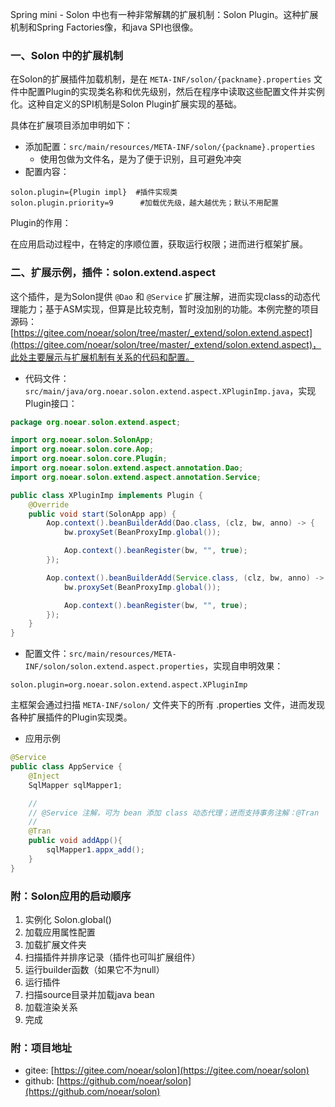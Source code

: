 Spring mini - Solon 中也有一种非常解耦的扩展机制：Solon Plugin。这种扩展机制和Spring Factories像，和java SPI也很像。

### 一、Solon 中的扩展机制

在Solon的扩展插件加载机制，是在 `META-INF/solon/{packname}.properties` 文件中配置Plugin的实现类名称和优先级别，然后在程序中读取这些配置文件并实例化。这种自定义的SPI机制是Solon Plugin扩展实现的基础。

具体在扩展项目添加申明如下：

* 添加配置：`src/main/resources/META-INF/solon/{packname}.properties`
  * 使用包做为文件名，是为了便于识别，且可避免冲突
* 配置内容：

```properties
solon.plugin={Plugin impl}  #插件实现类
solon.plugin.priority=9      #加载优先级，越大越优先；默认不用配置
```

Plugin的作用：

在应用启动过程中，在特定的序顺位置，获取运行权限；进而进行框架扩展。

### 二、扩展示例，插件：solon.extend.aspect 

这个插件，是为Solon提供 `@Dao` 和 `@Service` 扩展注解，进而实现class的动态代理能力；基于ASM实现，但算是比较克制，暂时没加别的功能。本例完整的项目源码：[https://gitee.com/noear/solon/tree/master/_extend/solon.extend.aspect](https://gitee.com/noear/solon/tree/master/_extend/solon.extend.aspect)，此处主要展示与扩展机制有关系的代码和配置。

* 代码文件：`src/main/java/org.noear.solon.extend.aspect.XPluginImp.java`，实现Plugin接口：

```java
package org.noear.solon.extend.aspect;

import org.noear.solon.SolonApp;
import org.noear.solon.core.Aop;
import org.noear.solon.core.Plugin;
import org.noear.solon.extend.aspect.annotation.Dao;
import org.noear.solon.extend.aspect.annotation.Service;

public class XPluginImp implements Plugin {
    @Override
    public void start(SolonApp app) {
        Aop.context().beanBuilderAdd(Dao.class, (clz, bw, anno) -> {
            bw.proxySet(BeanProxyImp.global());

            Aop.context().beanRegister(bw, "", true);
        });

        Aop.context().beanBuilderAdd(Service.class, (clz, bw, anno) -> {
            bw.proxySet(BeanProxyImp.global());

            Aop.context().beanRegister(bw, "", true);
        });
    }
}

```

* 配置文件：`src/main/resources/META-INF/solon/solon.extend.aspect.properties`，实现自申明效果：

```properties
solon.plugin=org.noear.solon.extend.aspect.XPluginImp
```

主框架会通过扫描 `META-INF/solon/` 文件夹下的所有 .properties 文件，进而发现各种扩展插件的Plugin实现类。


* 应用示例

```java
@Service
public class AppService {
    @Inject
    SqlMapper sqlMapper1;

    //
    // @Service 注解，可为 bean 添加 class 动态代理；进而支持事务注解：@Tran
    //
    @Tran
    public void addApp(){
        sqlMapper1.appx_add();
    }
}
```

### 附：Solon应用的启动顺序

1. 实例化 Solon.global()
2. 加载应用属性配置
3. 加载扩展文件夹
4. 扫描插件并排序记录（插件也可叫扩展组件）
5. 运行builder函数（如果它不为null）
6. 运行插件
7. 扫描source目录并加载java bean
8. 加载渲染关系
9. 完成



### 附：项目地址

* gitee:  [https://gitee.com/noear/solon](https://gitee.com/noear/solon)
* github:  [https://github.com/noear/solon](https://github.com/noear/solon)



